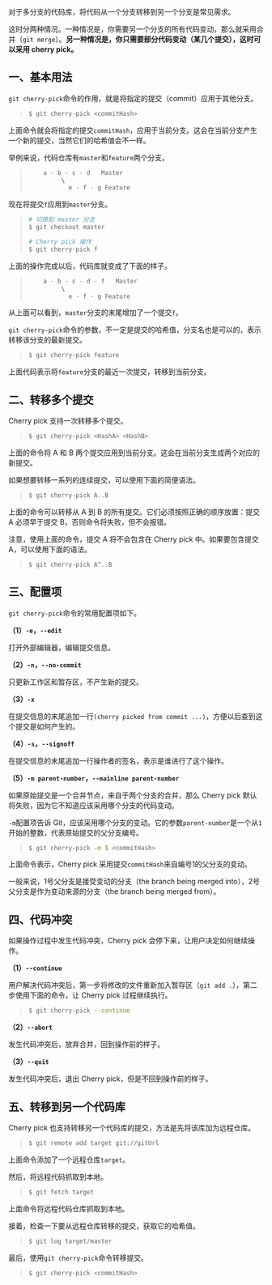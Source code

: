 对于多分支的代码库，将代码从一个分支转移到另一个分支是常见需求。

这时分两种情况。一种情况是，你需要另一个分支的所有代码变动，那么就采用合并（`git merge`）。**另一种情况是，你只需要部分代码变动（某几个提交），这时可以采用 cherry pick。**

## 一、基本用法

`git cherry-pick`命令的作用，就是将指定的提交（commit）应用于其他分支。

> ```bash
> $ git cherry-pick <commitHash>
> ```

上面命令就会将指定的提交`commitHash`，应用于当前分支。这会在当前分支产生一个新的提交，当然它们的哈希值会不一样。

举例来说，代码仓库有`master`和`feature`两个分支。

> ```bash
>     a - b - c - d   Master
>          \
>            e - f - g Feature
> ```

现在将提交`f`应用到`master`分支。

> ```bash
> # 切换到 master 分支
> $ git checkout master
> 
> # Cherry pick 操作
> $ git cherry-pick f
> ```

上面的操作完成以后，代码库就变成了下面的样子。

> ```bash
>     a - b - c - d - f   Master
>          \
>            e - f - g Feature
> ```

从上面可以看到，`master`分支的末尾增加了一个提交`f`。

`git cherry-pick`命令的参数，不一定是提交的哈希值，分支名也是可以的，表示转移该分支的最新提交。

> ```bash
> $ git cherry-pick feature
> ```

上面代码表示将`feature`分支的最近一次提交，转移到当前分支。

## 二、转移多个提交

Cherry pick 支持一次转移多个提交。

> ```bash
> $ git cherry-pick <HashA> <HashB>
> ```

上面的命令将 A 和 B 两个提交应用到当前分支。这会在当前分支生成两个对应的新提交。

如果想要转移一系列的连续提交，可以使用下面的简便语法。

> ```bash
> $ git cherry-pick A..B 
> ```

上面的命令可以转移从 A 到 B 的所有提交。它们必须按照正确的顺序放置：提交 A 必须早于提交 B，否则命令将失败，但不会报错。

注意，使用上面的命令，提交 A 将不会包含在 Cherry pick 中。如果要包含提交 A，可以使用下面的语法。

> ```bash
> $ git cherry-pick A^..B 
> ```

## 三、配置项

`git cherry-pick`命令的常用配置项如下。

**（1）`-e`，`--edit`**

打开外部编辑器，编辑提交信息。

**（2）`-n`，`--no-commit`**

只更新工作区和暂存区，不产生新的提交。

**（3）`-x`**

在提交信息的末尾追加一行`(cherry picked from commit ...)`，方便以后查到这个提交是如何产生的。

**（4）`-s`，`--signoff`**

在提交信息的末尾追加一行操作者的签名，表示是谁进行了这个操作。

**（5）`-m parent-number`，`--mainline parent-number`**

如果原始提交是一个合并节点，来自于两个分支的合并，那么 Cherry pick 默认将失败，因为它不知道应该采用哪个分支的代码变动。

`-m`配置项告诉 Git，应该采用哪个分支的变动。它的参数`parent-number`是一个从`1`开始的整数，代表原始提交的父分支编号。

> ```bash
> $ git cherry-pick -m 1 <commitHash>
> ```

上面命令表示，Cherry pick 采用提交`commitHash`来自编号1的父分支的变动。

一般来说，1号父分支是接受变动的分支（the branch being merged into），2号父分支是作为变动来源的分支（the branch being merged from）。

## 四、代码冲突

如果操作过程中发生代码冲突，Cherry pick 会停下来，让用户决定如何继续操作。

**（1）`--continue`**

用户解决代码冲突后，第一步将修改的文件重新加入暂存区（`git add .`），第二步使用下面的命令，让 Cherry pick 过程继续执行。

> ```bash
> $ git cherry-pick --continue
> ```

**（2）`--abort`**

发生代码冲突后，放弃合并，回到操作前的样子。

**（3）`--quit`**

发生代码冲突后，退出 Cherry pick，但是不回到操作前的样子。

## 五、转移到另一个代码库

Cherry pick 也支持转移另一个代码库的提交，方法是先将该库加为远程仓库。

> ```bash
> $ git remote add target git://gitUrl
> ```

上面命令添加了一个远程仓库`target`。

然后，将远程代码抓取到本地。

> ```bash
> $ git fetch target
> ```

上面命令将远程代码仓库抓取到本地。

接着，检查一下要从远程仓库转移的提交，获取它的哈希值。

> ```bash
> $ git log target/master
> ```

最后，使用`git cherry-pick`命令转移提交。

> ```bash
> $ git cherry-pick <commitHash>
> ```
